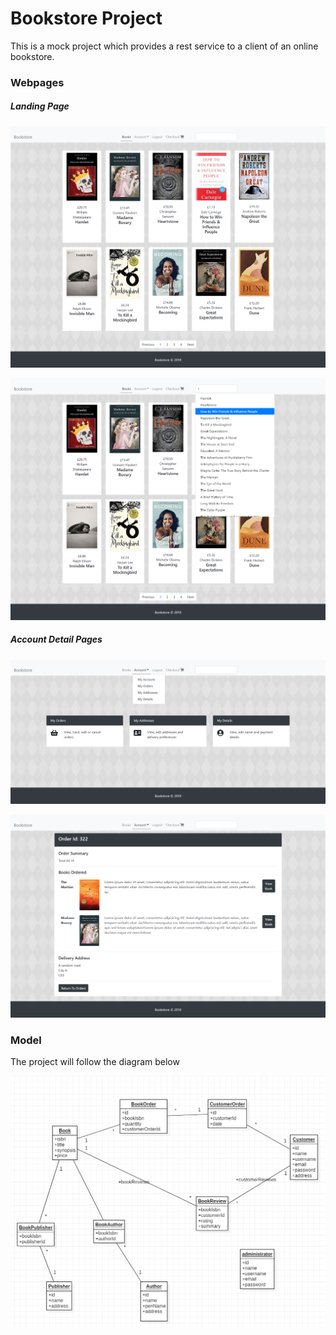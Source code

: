# Bookstore Project

<p>This is a mock project which provides a rest service to a client of an online bookstore.</p>

<h3>Webpages</h3>

<h5>Landing Page</h5>

<a><img src="https://github.com/nganga-anaene/web-projects/blob/master/bookstore/screencapture-localhost-4200-books-2019-11-05-22_13_37.png"></a>

<a><img src="https://github.com/nganga-anaene/web-projects/blob/master/bookstore/screencapture-localhost-4200-books-2019-11-05-22_16_06.png"></a>

<h5>Account Detail Pages</h5>

<a><img src="https://github.com/nganga-anaene/web-projects/blob/master/bookstore/screencapture-localhost-4200-account-2019-11-05-22_14_10.png"></a>

<a><img src="https://github.com/nganga-anaene/web-projects/blob/master/bookstore/screencapture-localhost-4200-account-orders-322-2019-11-05-22_14_41.png"></a>

<h3>Model</h3>

<p>The project will follow the diagram below</p>
<a><img src="https://github.com/nganga-anaene/web-projects/blob/master/bookstore/model.png"></a>


